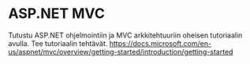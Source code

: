 ﻿# ASP.NET MVC

Tutustu ASP.NET ohjelmointiin ja MVC arkkitehtuuriin oheisen tutoriaalin avulla. Tee tutoriaalin tehtävät.
https://docs.microsoft.com/en-us/aspnet/mvc/overview/getting-started/introduction/getting-started
